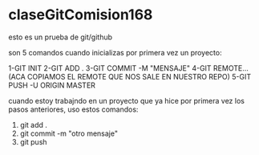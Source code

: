 # claseGitComision168
esto es un prueba de git/github 

son 5 comandos cuando inicializas por primera vez un proyecto:

1-GIT INIT
2-GIT ADD .
3-GIT COMMIT -M "MENSAJE"
4-GIT REMOTE...(ACA COPIAMOS EL REMOTE QUE NOS SALE EN NUESTRO REPO)
5-GIT PUSH -U ORIGIN MASTER

cuando estoy trabajndo en un proyecto que ya hice por primera vez los pasos anteriores,
uso estos comandos:
1. git add .
2. git commit -m "otro mensaje"
3. git push
